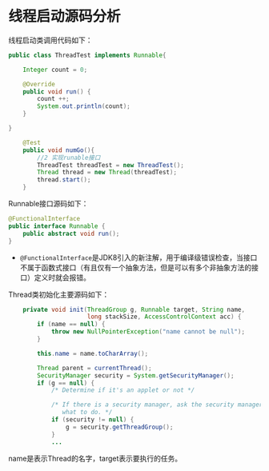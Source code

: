 # 线程启动源码分析

线程启动类调用代码如下：

```java
public class ThreadTest implements Runnable{

    Integer count = 0;

    @Override
    public void run() {
        count ++;
        System.out.println(count);
    }

}
```

```java
    @Test
    public void numGo(){
        //2 实现runable接口
        ThreadTest threadTest = new ThreadTest();
        Thread thread = new Thread(threadTest);
        thread.start();
    }
```

Runnable接口源码如下：

```java
@FunctionalInterface
public interface Runnable {
    public abstract void run();
}
```

- ``@FunctionalInterface``是JDK8引入的新注解，用于编译级错误检查，当接口不属于函数式接口（有且仅有一个抽象方法，但是可以有多个非抽象方法的接口）定义时就会报错。

Thread类初始化主要源码如下：

```java
    private void init(ThreadGroup g, Runnable target, String name,
                      long stackSize, AccessControlContext acc) {
        if (name == null) {
            throw new NullPointerException("name cannot be null");
        }

        this.name = name.toCharArray();

        Thread parent = currentThread();
        SecurityManager security = System.getSecurityManager();
        if (g == null) {
            /* Determine if it's an applet or not */

            /* If there is a security manager, ask the security manager
               what to do. */
            if (security != null) {
                g = security.getThreadGroup();
            }
            ...
```

name是表示Thread的名字，target表示要执行的任务。